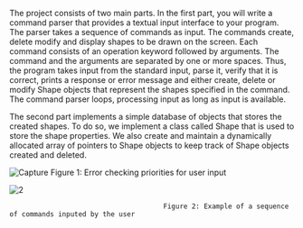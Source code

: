 The project consists of two main parts. In the first part, you will write a command parser that provides a textual input interface to your program. The parser takes a sequence of commands as input. The commands create, delete modify and display shapes to be drawn on the screen. Each command consists of an operation keyword followed by arguments. The command and the arguments are separated by one or more spaces.
Thus, the program takes input from the standard input, parse it, verify that it is correct, prints a response or error message and either create, delete or modify Shape objects that represent the shapes specified in the command. The command parser loops, processing input as long as input is available.

The second part implements a simple database of objects that stores the created shapes. To do so, we implement a class called Shape that is used to store the shape properties. We also create and maintain a dynamically allocated array of pointers to Shape objects to keep track of Shape objects created and deleted.
        
![Capture](https://user-images.githubusercontent.com/95399226/147856293-38885e1f-f37d-42a5-936c-6e1996fa7728.PNG)
                                          Figure 1: Error checking priorities for user input


                                         
![2](https://user-images.githubusercontent.com/95399226/147856330-b897d990-1145-4dfc-9dbd-75945ee53f36.PNG)

                                          Figure 2: Example of a sequence of commands inputed by the user
                                         
                                         

